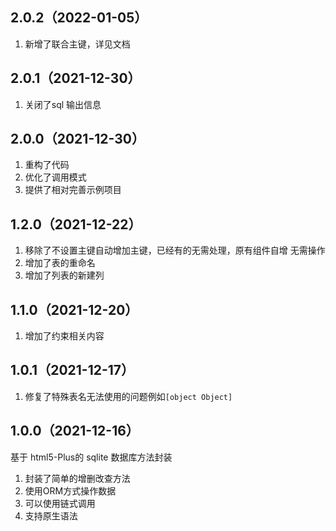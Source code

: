 ## 2.0.2（2022-01-05）
1. 新增了联合主键，详见文档
## 2.0.1（2021-12-30）
1. 关闭了sql 输出信息
## 2.0.0（2021-12-30）
1. 重构了代码
2. 优化了调用模式
3. 提供了相对完善示例项目
## 1.2.0（2021-12-22）
1. 移除了不设置主键自动增加主键，已经有的无需处理，原有组件自增 无需操作
2. 增加了表的重命名
3. 增加了列表的新建列
## 1.1.0（2021-12-20）
1. 增加了约束相关内容
## 1.0.1（2021-12-17）
1. 修复了特殊表名无法使用的问题例如`[object Object]`
## 1.0.0（2021-12-16）
基于 html5-Plus的 sqlite 数据库方法封装
1. 封装了简单的增删改查方法
2. 使用ORM方式操作数据
3. 可以使用链式调用
4. 支持原生语法
